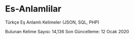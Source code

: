 # Es-Anlamlilar
Türkçe Eş Anlamlı Kelimeler (JSON, SQL, PHP)

Bulunan Kelime Sayısı: 14,136
Son Güncelleme: 12 Ocak 2020
